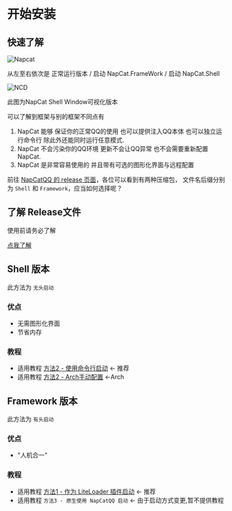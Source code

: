 # 开始安装
## 快速了解
![Napcat](/assets/boot/napcat.png)

从左至右依次是 正常运行版本 / 启动 NapCat.FrameWork / 启动 NapCat.Shell

![NCD](/assets/boot/ncd.png)

此图为NapCat Shell Window可视化版本

可以了解到框架与别的框架不同点有
1. NapCat 能够 保证你的正常QQ的使用 也可以提供注入QQ本体 也可以独立运行命令行 除此外还能同时运行任意模式.
2. NapCat 不会污染你的QQ环境 更新不会让QQ异常 也不会需要重新配置NapCat.
3. NapCat 是非常容易使用的 并且带有可选的图形化界面与远程配置

前往 [NapCatQQ 的 release 页面](https://github.com/NapNeko/NapCatQQ/releases)，各位可以看到有两种压缩包，
文件名后缀分别为 `Shell` 和 `Framework`，应当如何选择呢？

## 了解 Release文件

使用前请务必了解

[点我了解](./boot/release.md)

## Shell 版本

此方法为 `无头启动`

### 优点

- 无需图形化界面
- 节省内存

### 教程

- 适用教程 [方法2 - 使用命令行启动](./boot/Shell.md) <- 推荐
- 适用教程 [方法2 - Arch手动配置](./boot/Shell-Linux-SemiAuto.md) <-Arch

## Framework 版本

此方法为 `有头启动`

### 优点

- "人机合一"

### 教程

- 适用教程 [方法1 - 作为 LiteLoader 插件启动](./boot/Framework.md) <- 推荐
- 适用教程 `方法3 - 原生使用 NapCatQQ 启动` <- 由于启动方式变更,暂不提供教程
